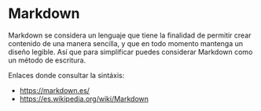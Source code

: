 # Markdown

Markdown se considera un lenguaje que tiene la finalidad de permitir crear contenido de una manera sencilla, y que en todo momento mantenga un diseño legible. Así que para simplificar puedes considerar Markdown como un método de escritura.

Enlaces donde consultar la sintáxis:

- https://markdown.es/
- https://es.wikipedia.org/wiki/Markdown
